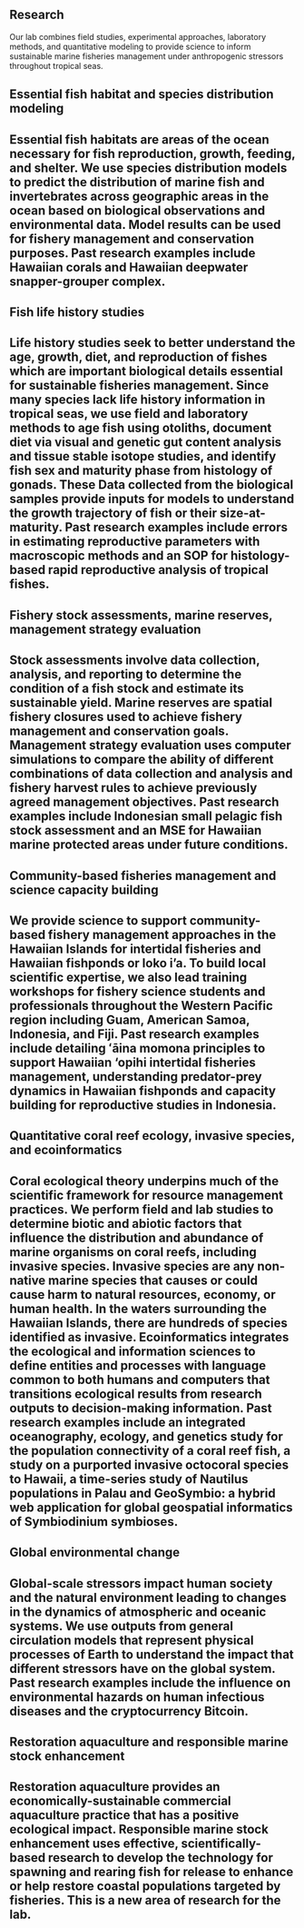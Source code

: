 <!DOCTYPE html>
<html lang="en">
<head>
    <meta charset="UTF-8">
    <meta name="viewport" content="width=device-width, initial-scale=1.0">
    <title>Research</title>
    
  <!-- Link to your CSS file -->
 <link rel="stylesheet" href="/css/research.css">
</head>

<body>
    <div class="content">
        <section class ="hero">
        <h1>Research</h1>
        <p>Our lab combines field studies, experimental approaches, laboratory methods, and quantitative modeling to provide science to inform sustainable marine fisheries management under anthropogenic stressors throughout tropical seas.<p>
        <h2>Essential fish habitat and species distribution modeling<h2>
        <p>Essential fish habitats are areas of the ocean necessary for fish reproduction, growth, feeding, and shelter. We use species distribution models to predict the distribution of marine fish and invertebrates across geographic areas in the ocean based on biological observations and environmental data. Model results can be used for fishery management and conservation purposes. Past research examples include Hawaiian corals and Hawaiian deepwater snapper-grouper complex.<p>
        <h2>Fish life history studies<h2>
        <p>Life history studies seek to better understand the age, growth, diet, and reproduction of fishes which are important biological details essential for sustainable fisheries management. Since many species lack life history information in tropical seas, we use field and laboratory methods to age fish using otoliths, document diet via visual and genetic gut content analysis and tissue stable isotope studies, and identify fish sex and maturity phase from histology of gonads. These Data collected from the biological samples provide inputs for models to understand the growth trajectory of fish or their size-at-maturity. Past research examples include errors in estimating reproductive parameters with macroscopic methods and an SOP for histology-based rapid reproductive analysis of tropical fishes.<p>
        <h2>Fishery stock assessments, marine reserves, management strategy evaluation<h2>
        <p>Stock assessments involve data collection, analysis, and reporting to determine the condition of a fish stock and estimate its sustainable yield. Marine reserves are spatial fishery closures used to achieve fishery management and conservation goals. Management strategy evaluation uses computer simulations to compare the ability of different combinations of data collection and analysis and fishery harvest rules to achieve previously agreed management objectives. Past research examples include Indonesian small pelagic fish stock assessment and an MSE for Hawaiian marine protected areas under future conditions.<p>
        <h2>Community-based fisheries management and science capacity building <h2>
        <p>We provide science to support community-based fishery management approaches in the Hawaiian Islands for intertidal fisheries and Hawaiian fishponds or loko i’a. To build local scientific expertise, we also lead training workshops for fishery science students and professionals throughout the Western Pacific region including Guam, American Samoa, Indonesia, and Fiji. Past research examples include detailing ʻāina momona principles to support Hawaiian ‘opihi intertidal fisheries management, understanding predator-prey dynamics in Hawaiian fishponds and capacity building for reproductive studies in Indonesia.<p>
        <h2>Quantitative coral reef ecology, invasive species, and ecoinformatics<h2>
        <p>Coral ecological theory underpins much of the scientific framework for resource management practices. We perform field and lab studies to determine biotic and abiotic factors that influence the distribution and abundance of marine organisms on coral reefs, including invasive species. Invasive species are any non-native marine species that causes or could cause harm to natural resources, economy, or human health. In the waters surrounding the Hawaiian Islands, there are hundreds of species identified as invasive. Ecoinformatics integrates the ecological and information sciences to define entities and processes with language common to both humans and computers that transitions ecological results from research outputs to decision-making information. Past research examples include an integrated oceanography, ecology, and genetics study for the population connectivity of a coral reef fish, a study on a purported invasive octocoral species to Hawaii, a time-series study of Nautilus populations in Palau and GeoSymbio: a hybrid web application for global geospatial informatics of Symbiodinium symbioses.<p>
        <h2>Global environmental change <h2>
        <p>Global-scale stressors impact human society and the natural environment leading to changes in the dynamics of atmospheric and oceanic systems. We use outputs from general circulation models that represent physical processes of Earth to understand the impact that different stressors have on the global system. Past research examples include the influence on environmental hazards on human infectious diseases and the cryptocurrency Bitcoin.<p>
        <h2>Restoration aquaculture and responsible marine stock enhancement<h2>
        <p>Restoration aquaculture provides an economically-sustainable commercial aquaculture practice that has a positive ecological impact. Responsible marine stock enhancement uses effective, scientifically-based research to develop the technology for spawning and rearing fish for release to enhance or help restore coastal populations targeted by fisheries. This is a new area of research for the lab.<p>
        </section>
        </div>
    </div>
</body>
</html>
